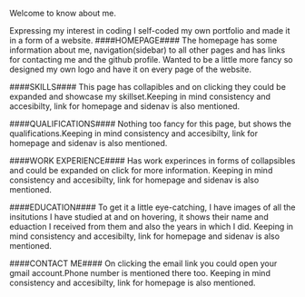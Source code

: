 Welcome to know about me.

Expressing my interest in coding I self-coded my own portfolio and made it in a form of a website.
####HOMEPAGE####
The homepage has some information about me, navigation(sidebar) to all other pages and has links for contacting me and the github profile. Wanted to be a little more fancy so 
designed my own logo and have it on every page of the website.

####SKILLS####
This page has collapibles and on clicking they could be expanded and showcase my skillset.Keeping in mind consistency and accesibilty, link for homepage and sidenav is also mentioned.

####QUALIFICATIONS####
Nothing too fancy for this page, but shows the qualifications.Keeping in mind consistency and accesibilty, link for homepage and sidenav is also mentioned.

####WORK EXPERIENCE####
Has work experinces in forms of collapsibles and could be expanded on click for more information. Keeping in mind consistency and accesibilty, link for homepage and sidenav is also mentioned.

####EDUCATION####
To get it a little eye-catching, I have images of all the insitutions I have studied at and on hovering, it shows their name and eduaction I received from them and also the years in which I did. Keeping in mind consistency and accesibilty, link for homepage and sidenav is also mentioned.

####CONTACT ME####
On clicking the email link you could open your gmail account.Phone number is mentioned there too. Keeping in mind consistency and accesibilty, link for homepage is also mentioned.
